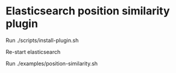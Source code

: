# Elasticsearch position similarity plugin

Run ./scripts/install-plugin.sh

Re-start elasticsearch

Run ./examples/position-similarity.sh
